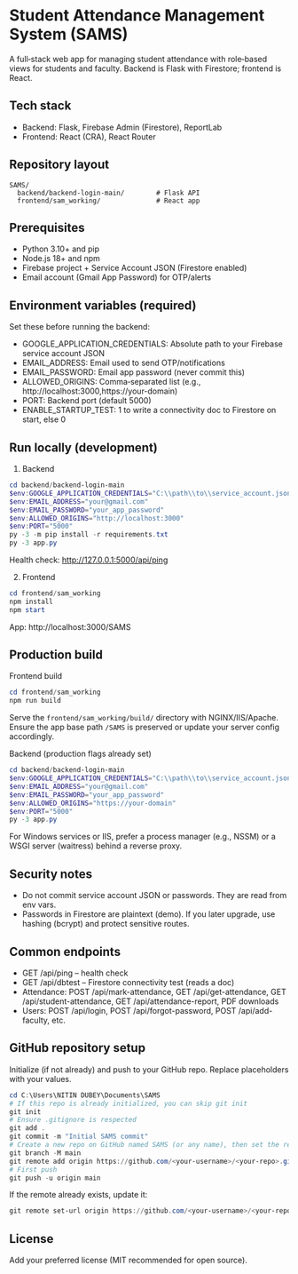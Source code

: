 # Student Attendance Management System (SAMS)

A full‑stack web app for managing student attendance with role‑based views for students and faculty. Backend is Flask with Firestore; frontend is React.

## Tech stack
- Backend: Flask, Firebase Admin (Firestore), ReportLab
- Frontend: React (CRA), React Router

## Repository layout
```
SAMS/
  backend/backend-login-main/        # Flask API
  frontend/sam_working/              # React app
```

## Prerequisites
- Python 3.10+ and pip
- Node.js 18+ and npm
- Firebase project + Service Account JSON (Firestore enabled)
- Email account (Gmail App Password) for OTP/alerts

## Environment variables (required)
Set these before running the backend:
- GOOGLE_APPLICATION_CREDENTIALS: Absolute path to your Firebase service account JSON
- EMAIL_ADDRESS: Email used to send OTP/notifications
- EMAIL_PASSWORD: Email app password (never commit this)
- ALLOWED_ORIGINS: Comma‑separated list (e.g., http://localhost:3000,https://your-domain)
- PORT: Backend port (default 5000)
- ENABLE_STARTUP_TEST: 1 to write a connectivity doc to Firestore on start, else 0

## Run locally (development)
1) Backend
```powershell
cd backend/backend-login-main
$env:GOOGLE_APPLICATION_CREDENTIALS="C:\\path\\to\\service_account.json"
$env:EMAIL_ADDRESS="your@gmail.com"
$env:EMAIL_PASSWORD="your_app_password"
$env:ALLOWED_ORIGINS="http://localhost:3000"
$env:PORT="5000"
py -3 -m pip install -r requirements.txt
py -3 app.py
```
Health check: http://127.0.0.1:5000/api/ping

2) Frontend
```powershell
cd frontend/sam_working
npm install
npm start
```
App: http://localhost:3000/SAMS

## Production build
Frontend build
```powershell
cd frontend/sam_working
npm run build
```
Serve the `frontend/sam_working/build/` directory with NGINX/IIS/Apache. Ensure the app base path `/SAMS` is preserved or update your server config accordingly.

Backend (production flags already set)
```powershell
cd backend/backend-login-main
$env:GOOGLE_APPLICATION_CREDENTIALS="C:\\path\\to\\service_account.json"
$env:EMAIL_ADDRESS="your@gmail.com"
$env:EMAIL_PASSWORD="your_app_password"
$env:ALLOWED_ORIGINS="https://your-domain"
$env:PORT="5000"
py -3 app.py
```
For Windows services or IIS, prefer a process manager (e.g., NSSM) or a WSGI server (waitress) behind a reverse proxy.

## Security notes
- Do not commit service account JSON or passwords. They are read from env vars.
- Passwords in Firestore are plaintext (demo). If you later upgrade, use hashing (bcrypt) and protect sensitive routes.

## Common endpoints
- GET /api/ping – health check
- GET /api/dbtest – Firestore connectivity test (reads a doc)
- Attendance: POST /api/mark-attendance, GET /api/get-attendance, GET /api/student-attendance, GET /api/attendance-report, PDF downloads
- Users: POST /api/login, POST /api/forgot-password, POST /api/add-faculty, etc.

## GitHub repository setup
Initialize (if not already) and push to your GitHub repo. Replace placeholders with your values.
```powershell
cd C:\Users\NITIN DUBEY\Documents\SAMS
# If this repo is already initialized, you can skip git init
git init
# Ensure .gitignore is respected
git add .
git commit -m "Initial SAMS commit"
# Create a new repo on GitHub named SAMS (or any name), then set the remote:
git branch -M main
git remote add origin https://github.com/<your-username>/<your-repo>.git
# First push
git push -u origin main
```
If the remote already exists, update it:
```powershell
git remote set-url origin https://github.com/<your-username>/<your-repo>.git
```

## License
Add your preferred license (MIT recommended for open source).